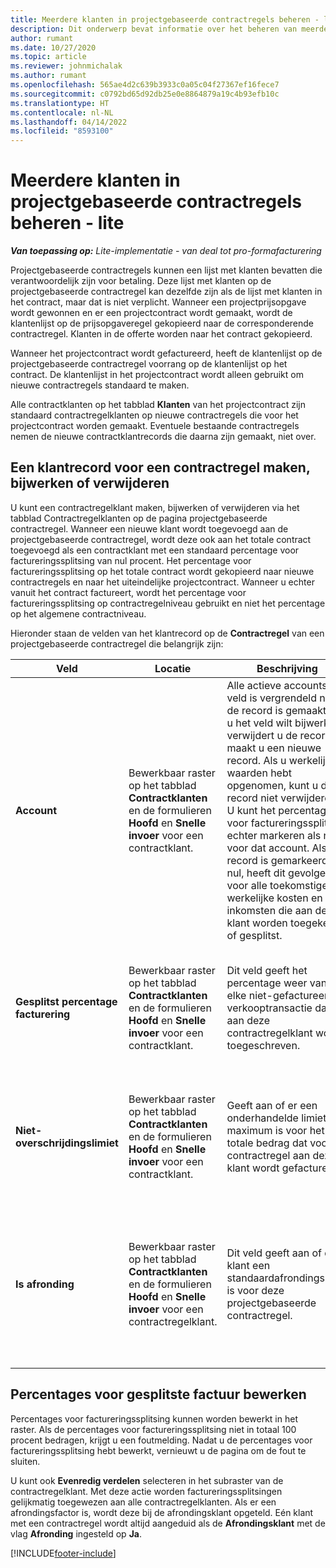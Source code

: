 ```yaml
---
title: Meerdere klanten in projectgebaseerde contractregels beheren - lite
description: Dit onderwerp bevat informatie over het beheren van meerdere klanten in projectgebaseerde contractregels.
author: rumant
ms.date: 10/27/2020
ms.topic: article
ms.reviewer: johnmichalak
ms.author: rumant
ms.openlocfilehash: 565ae4d2c639b3933c0a05c04f27367ef16fece7
ms.sourcegitcommit: c0792bd65d92db25e0e8864879a19c4b93efb10c
ms.translationtype: HT
ms.contentlocale: nl-NL
ms.lasthandoff: 04/14/2022
ms.locfileid: "8593100"
---
```

# <a name="manage-multiple-customers-on-project-based-contract-lines---lite"></a>Meerdere klanten in projectgebaseerde contractregels beheren - lite

_**Van toepassing op:** Lite-implementatie - van deal tot pro-formafacturering_

Projectgebaseerde contractregels kunnen een lijst met klanten bevatten die verantwoordelijk zijn voor betaling. Deze lijst met klanten op de projectgebaseerde contractregel kan dezelfde zijn als de lijst met klanten in het contract, maar dat is niet verplicht. Wanneer een projectprijsopgave wordt gewonnen en er een projectcontract wordt gemaakt, wordt de klantenlijst op de prijsopgaveregel gekopieerd naar de corresponderende contractregel. Klanten in de offerte worden naar het contract gekopieerd.

Wanneer het projectcontract wordt gefactureerd, heeft de klantenlijst op de projectgebaseerde contractregel voorrang op de klantenlijst op het contract. De klantenlijst in het projectcontract wordt alleen gebruikt om nieuwe contractregels standaard te maken.

Alle contractklanten op het tabblad **Klanten** van het projectcontract zijn standaard contractregelklanten op nieuwe contractregels die voor het projectcontract worden gemaakt. Eventuele bestaande contractregels nemen de nieuwe contractklantrecords die daarna zijn gemaakt, niet over.

## <a name="create-update-or-delete-a-contract-line-customer-record"></a>Een klantrecord voor een contractregel maken, bijwerken of verwijderen

U kunt een contractregelklant maken, bijwerken of verwijderen via het tabblad Contractregelklanten op de pagina projectgebaseerde contractregel. Wanneer een nieuwe klant wordt toegevoegd aan de projectgebaseerde contractregel, wordt deze ook aan het totale contract toegevoegd als een contractklant met een standaard percentage voor factureringssplitsing van nul procent. Het percentage voor factureringssplitsing op het totale contract wordt gekopieerd naar nieuwe contractregels en naar het uiteindelijke projectcontract. Wanneer u echter vanuit het contract factureert, wordt het percentage voor factureringssplitsing op contractregelniveau gebruikt en niet het percentage op het algemene contractniveau.

Hieronder staan de velden van het klantrecord op de **Contractregel** van een projectgebaseerde contractregel die belangrijk zijn:

| Veld | Locatie | Beschrijving | Downstreamimpact |
| --- | --- | --- | --- |
| **Account** | Bewerkbaar raster op het tabblad **Contractklanten** en de formulieren **Hoofd** en **Snelle invoer** voor een contractklant. | Alle actieve accounts. Dit veld is vergrendeld nadat de record is gemaakt. Als u het veld wilt bijwerken, verwijdert u de record en maakt u een nieuwe record. Als u werkelijke waarden hebt opgenomen, kunt u de record niet verwijderen. U kunt het percentage voor factureringssplitsing echter markeren als nul voor dat account. Als de record is gemarkeerd als nul, heeft dit gevolgen voor alle toekomstige werkelijke kosten en inkomsten die aan deze klant worden toegekend of gesplitst. | Wanneer u een rekening kiest uit de hoofdlijst met accounts om deze toe te voegen en op te slaan, wordt de contractregelklant ook toegevoegd als contractklant. Contractregelklanten worden gebruikt wanneer facturen worden gegenereerd. |
| **Gesplitst percentage facturering** | Bewerkbaar raster op het tabblad **Contractklanten** en de formulieren **Hoofd** en **Snelle invoer** voor een contractklant. | Dit veld geeft het percentage weer van elke niet-gefactureerde verkooptransactie dat aan deze contractregelklant wordt toegeschreven. | Contractregelklanten en percentages voor facturatiesplitsing worden gebruikt wanneer werkelijke waarden worden aangemaakt na goedkeuring en wanneer de factuur wordt gegenereerd. |
| **Niet-overschrijdingslimiet** | Bewerkbaar raster op het tabblad **Contractklanten** en de formulieren **Hoofd** en **Snelle invoer** voor een contractklant. | Geeft aan of er een onderhandelde limiet of maximum is voor het totale bedrag dat voor de contractregel aan deze klant wordt gefactureerd. | De niet-overschrijdingslimiet voor de contractregelklant wordt gebruikt wanneer werkelijke waarden worden gemaakt en de facturen worden gegenereerd. |
| **Is afronding** | Bewerkbaar raster op het tabblad **Contractklanten** en de formulieren **Hoofd** en **Snelle invoer** voor een contractregelklant. | Dit veld geeft aan of deze klant een standaardafrondingsklant is voor deze projectgebaseerde contractregel. | Wanneer u een werkelijke waarde genereert op basis van het percentage voor factureringssplitsing, kunnen er enkele afrondingsverschillen zijn. Aan deze klant worden in dit geval de afrondingsverschillen toegerekend. |

## <a name="edit-billing-split-percentages"></a>Percentages voor gesplitste factuur bewerken

Percentages voor factureringssplitsing kunnen worden bewerkt in het raster. Als de percentages voor factureringssplitsing niet in totaal 100 procent bedragen, krijgt u een foutmelding. Nadat u de percentages voor factureringssplitsing hebt bewerkt, vernieuwt u de pagina om de fout te sluiten.

U kunt ook **Evenredig verdelen** selecteren in het subraster van de contractregelklant. Met deze actie worden factureringssplitsingen gelijkmatig toegewezen aan alle contractregelklanten. Als er een afrondingsfactor is, wordt deze bij de afrondingsklant opgeteld. Eén klant met een contractregel wordt altijd aangeduid als de **Afrondingsklant** met de vlag **Afronding** ingesteld op **Ja**.


[!INCLUDE[footer-include](../../includes/footer-banner.md)]
